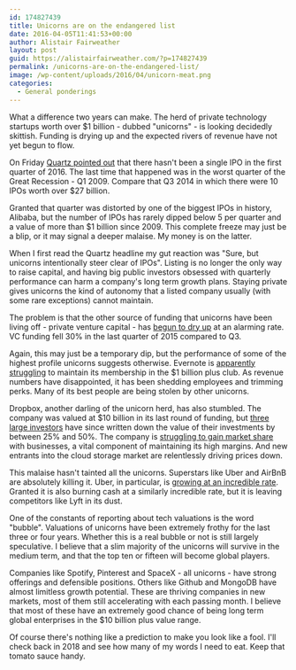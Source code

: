 ```yaml
---
id: 174827439
title: Unicorns are on the endangered list
date: 2016-04-05T11:41:53+00:00
author: Alistair Fairweather
layout: post
guid: https://alistairfairweather.com/?p=174827439
permalink: /unicorns-are-on-the-endangered-list/
image: /wp-content/uploads/2016/04/unicorn-meat.png
categories:
  - General ponderings
---
```

What a difference two years can make. The herd of private technology startups worth over $1 billion - dubbed "unicorns" - is looking decidedly skittish. Funding is drying up and the expected rivers of revenue have not yet begun to flow.

On Friday <a href="http://qz.com/652261/the-market-for-tech-ipos-hasnt-been-this-awful-since-the-great-recession/">Quartz pointed out</a> that there hasn't been a single IPO in the first quarter of 2016. The last time that happened was in the worst quarter of the Great Recession - Q1 2009. Compare that Q3 2014 in which there were 10 IPOs worth over $27 billion.

Granted that quarter was distorted by one of the biggest IPOs in history, Alibaba, but the number of IPOs has rarely dipped below 5 per quarter and a value of more than $1 billion since 2009. This complete freeze may just be a blip, or it may signal a deeper malaise. My money is on the latter.

When I first read the Quartz headline my gut reaction was "Sure, but unicorns intentionally steer clear of IPOs". Listing is no longer the only way to raise capital, and having big public investors obsessed with quarterly performance can harm a company's long term growth plans. Staying private gives unicorns the kind of autonomy that a listed company usually (with some rare exceptions) cannot maintain.

The problem is that the other source of funding that unicorns have been living off - private venture capital - has <a href="https://www.cbinsights.com/blog/venture-capital-fall/">begun to dry up</a> at an alarming rate. VC funding fell 30% in the last quarter of 2015 compared to Q3.

Again, this may just be a temporary dip, but the performance of some of the highest profile unicorns suggests otherwise. Evernote is <a href="http://www.businessinsider.com/evernote-is-in-deep-trouble-2015-10">apparently struggling</a> to maintain its membership in the $1 billion plus club. As revenue numbers have disappointed, it has been shedding employees and trimming perks. Many of its best people are being stolen by other unicorns.

Dropbox, another darling of the unicorn herd, has also stumbled. The company was valued at $10 billion in its last round of funding, but <a href="http://www.businessinsider.com/t-rowe-price-marks-down-holding-value-of-dropbox-shares-by-51-2016-1">three large investors</a> have since written down the value of their investments by between 25% and 50%. The company is <a href="http://techcrunch.com/2015/08/23/dropboxs-wall-street-challenge/">struggling to gain market share</a> with businesses, a vital component of maintaining its high margins. And new entrants into the cloud storage market are relentlessly driving prices down.

This malaise hasn't tainted all the unicorns. Superstars like Uber and AirBnB are absolutely killing it. Uber, in particular, is <a href="http://www.forbes.com/sites/briansolomon/2016/01/12/leaked-ubers-financials-show-huge-growth-even-bigger-losses/#29b7ba215c99">growing at an incredible rate</a>. Granted it is also burning cash at a similarly incredible rate, but it is leaving competitors like Lyft in its dust.

One of the constants of reporting about tech valuations is the word "bubble". Valuations of unicorns have been extremely frothy for the last three or four years. Whether this is a real bubble or not is still largely speculative. I believe that a slim majority of the unicorns will survive in the medium term, and that the top ten or fifteen will become global players.

Companies like Spotify, Pinterest and SpaceX - all unicorns - have strong offerings and defensible positions. Others like Github and MongoDB have almost limitless growth potential. These are thriving companies in new markets, most of them still accelerating with each passing month. I believe that most of these have an extremely good chance of being long term global enterprises in the $10 billion plus value range.

Of course there's nothing like a prediction to make you look like a fool. I'll check back in 2018 and see how many of my words I need to eat. Keep that tomato sauce handy.
